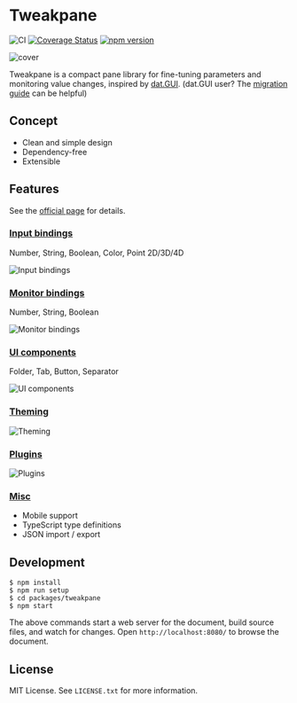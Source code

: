 # Tweakpane
![CI](https://github.com/cocopon/tweakpane/workflows/CI/badge.svg)
[![Coverage Status](https://coveralls.io/repos/github/cocopon/tweakpane/badge.svg)](https://coveralls.io/github/cocopon/tweakpane)
[![npm version](https://badge.fury.io/js/tweakpane.svg)](https://badge.fury.io/js/tweakpane)

![cover](https://user-images.githubusercontent.com/602961/146529897-38829c6f-56df-46f6-81fe-d65fb2027eaa.png)

Tweakpane is a compact pane library for fine-tuning parameters and monitoring
value changes, inspired by [dat.GUI][].
(dat.GUI user? The [migration guide](https://cocopon.github.io/tweakpane/migration/#datgui) can be helpful)


## Concept
- Clean and simple design
- Dependency-free
- Extensible


## Features
See the [official page][documents] for details.


### [Input bindings](https://cocopon.github.io/tweakpane/input-bindings/)
Number, String, Boolean, Color, Point 2D/3D/4D

![Input bindings](https://user-images.githubusercontent.com/602961/184479032-38f50be3-e235-4914-85c0-dce316b33ed2.png)


### [Monitor bindings](https://cocopon.github.io/tweakpane/monitor-bindings/)
Number, String, Boolean

![Monitor bindings](https://user-images.githubusercontent.com/602961/184479060-44fda993-9f40-4ef1-b363-18e9f9deff7f.png)


### [UI components](https://cocopon.github.io/tweakpane/ui-components/)
Folder, Tab, Button, Separator

![UI components](https://user-images.githubusercontent.com/602961/184479079-84ee5436-b5f6-4c35-92eb-94cc8709ff12.png)


### [Theming](https://cocopon.github.io/tweakpane/theming/)
![Theming](https://user-images.githubusercontent.com/602961/115102105-e6676500-9f83-11eb-8a74-ae4f76122000.png)


### [Plugins](https://cocopon.github.io/tweakpane/plugins/)
![Plugins](https://user-images.githubusercontent.com/602961/184479086-cc8c72c2-c958-4e4e-8ae4-2690f721c544.png)


### [Misc](https://cocopon.github.io/tweakpane/misc/)
- Mobile support
- TypeScript type definitions
- JSON import / export


## Development
```
$ npm install
$ npm run setup
$ cd packages/tweakpane
$ npm start
```

The above commands start a web server for the document, build source files, and
watch for changes. Open `http://localhost:8080/` to browse the document.


## License
MIT License. See `LICENSE.txt` for more information.


[dat.GUI]: https://github.com/dataarts/dat.gui
[documents]: https://cocopon.github.io/tweakpane/
